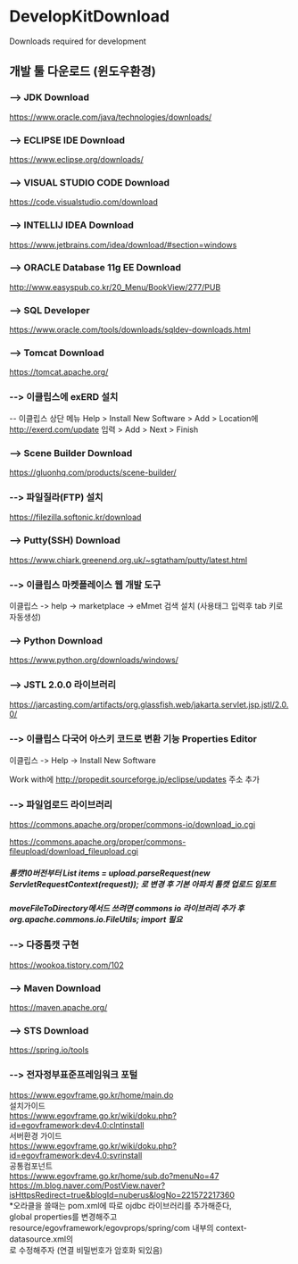 # DevelopKitDownload
Downloads required for development

## 개발 툴 다운로드 (윈도우환경)

### --> JDK Download
https://www.oracle.com/java/technologies/downloads/

###  --> ECLIPSE IDE Download
https://www.eclipse.org/downloads/

### --> VISUAL STUDIO CODE Download
https://code.visualstudio.com/download

### --> INTELLIJ IDEA Download
https://www.jetbrains.com/idea/download/#section=windows

### --> ORACLE Database 11g EE Download
http://www.easyspub.co.kr/20_Menu/BookView/277/PUB

### --> SQL Developer
https://www.oracle.com/tools/downloads/sqldev-downloads.html

### --> Tomcat Download
https://tomcat.apache.org/

### --> 이클립스에 exERD 설치
-- 이클립스 상단 메뉴 Help > Install New Software > Add > Location에 http://exerd.com/update 입력 > Add > Next > Finish

### --> Scene Builder Download
https://gluonhq.com/products/scene-builder/

### --> 파일질라(FTP) 설치
https://filezilla.softonic.kr/download

### --> Putty(SSH) Download
https://www.chiark.greenend.org.uk/~sgtatham/putty/latest.html

### --> 이클립스 마켓플레이스 웹 개발 도구
이클립스 -> help -> marketplace -> eMmet 검색 설치 (사용태그 입력후 tab 키로 자동생성)

### --> Python Download
https://www.python.org/downloads/windows/

### --> JSTL 2.0.0 라이브러리
https://jarcasting.com/artifacts/org.glassfish.web/jakarta.servlet.jsp.jstl/2.0.0/

### --> 이클립스 다국어 아스키 코드로 변환 기능 Properties Editor
이클립스 -> Help -> Install New Software

  Work with에 http://propedit.sourceforge.jp/eclipse/updates 주소 추가

### --> 파일업로드 라이브러리
https://commons.apache.org/proper/commons-io/download_io.cgi

https://commons.apache.org/proper/commons-fileupload/download_fileupload.cgi

##### 톰캣10버전부터 List items = upload.parseRequest(new ServletRequestContext(request)); 로 변경 후 기본 아파치 톰캣 업로드 임포트
##### moveFileToDirectory메서드 쓰려면 commons io 라이브러리 추가 후 org.apache.commons.io.FileUtils; import 필요

### --> 다중톰캣 구현
https://wookoa.tistory.com/102

### --> Maven Download
https://maven.apache.org/

### --> STS Download
https://spring.io/tools

### --> 전자정부표준프레임워크 포털
https://www.egovframe.go.kr/home/main.do  
설치가이드  
https://www.egovframe.go.kr/wiki/doku.php?id=egovframework:dev4.0:clntinstall  
서버환경 가이드  
https://www.egovframe.go.kr/wiki/doku.php?id=egovframework:dev4.0:svrinstall  
공통컴포넌트  
https://www.egovframe.go.kr/home/sub.do?menuNo=47  
https://m.blog.naver.com/PostView.naver?isHttpsRedirect=true&blogId=nuberus&logNo=221572217360  
*오라클을 쓸때는 pom.xml에 따로 ojdbc 라이브러리를 추가해준다,  
global properties를 변경해주고 resource/egovframework/egovprops/spring/com 내부의 context-datasource.xml의   
<property name="password" value="${Globals.oracle.Password}"/>로 수정해주자 (연결 비밀번호가 암호화 되있음)


